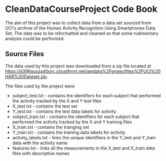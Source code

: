 # CleanDataCourseProject Code Book
The aim of this project was to collect data from a data set sourced from UCI's archive of the Human Activity Recognition Using Smartphones Data Set. The data was to be reformatted and cleaned so that some rudimentary analysis could be performed.

## Source Files
The data used by this project was downloaded from a zip file located at https://d396qusza40orc.cloudfront.net/getdata%2Fprojectfiles%2FUCI%20HAR%20Dataset.zip.

The files used by the project were
* subject_test.txt - contains the identifiers for each subject that performed the activity tracked by the X and Y test files
* X_test.txt - contains the test set 
* Y_test.txt - contains the test data labels for activity
* subject_train.txt - contains the identifiers for each subject that performed the activity tracked by the X and Y training files
* X_train.txt - contains the trainging set 
* Y_train.txt - contains the training data labels for activity
* activity_labels.txt - links the unique identifiers in the Y_test and Y_train data with the activity name
* features.txt - links all the measurements in the X_test and X_train data files with descriptive names
 
